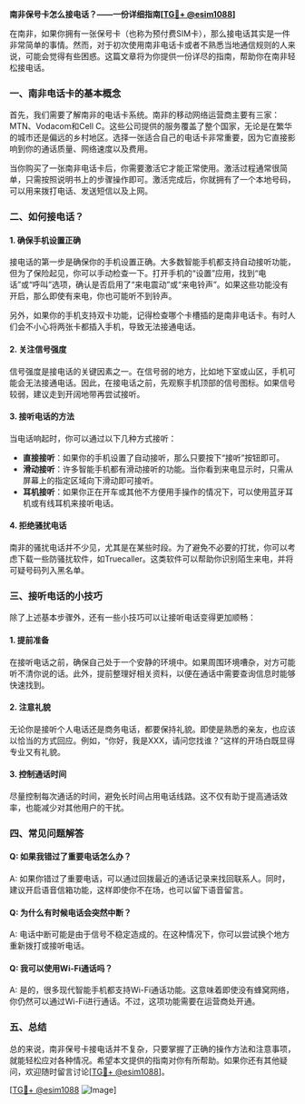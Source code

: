 **南非保号卡怎么接电话？——一份详细指南[[TG💪+ @esim1088](https://t.me/s/esim1088)]**

在南非，如果你拥有一张保号卡（也称为预付费SIM卡），那么接电话其实是一件非常简单的事情。然而，对于初次使用南非电话卡或者不熟悉当地通信规则的人来说，可能会觉得有些困惑。这篇文章将为你提供一份详尽的指南，帮助你在南非轻松接电话。

### 一、南非电话卡的基本概念

首先，我们需要了解南非的电话卡系统。南非的移动网络运营商主要有三家：MTN、Vodacom和Cell C。这些公司提供的服务覆盖了整个国家，无论是在繁华的城市还是偏远的乡村地区。选择一张适合自己的电话卡非常重要，因为它直接影响到你的通话质量、网络速度以及费用。

当你购买了一张南非电话卡后，你需要激活它才能正常使用。激活过程通常很简单，只需按照说明书上的步骤操作即可。激活完成后，你就拥有了一个本地号码，可以用来拨打电话、发送短信以及上网。

### 二、如何接电话？

#### 1. 确保手机设置正确

接电话的第一步是确保你的手机设置正确。大多数智能手机都支持自动接听功能，但为了保险起见，你可以手动检查一下。打开手机的“设置”应用，找到“电话”或“呼叫”选项，确认是否启用了“来电震动”或“来电铃声”。如果这些功能没有开启，那么即使有来电，你也可能听不到铃声。

另外，如果你的手机支持双卡功能，记得检查哪个卡槽插的是南非电话卡。有时人们会不小心将两张卡都插入手机，导致无法接通电话。

#### 2. 关注信号强度

信号强度是接电话的关键因素之一。在信号弱的地方，比如地下室或山区，手机可能会无法接通电话。因此，在接电话之前，先观察手机顶部的信号图标。如果信号较弱，建议走到开阔地带再尝试接听。

#### 3. 接听电话的方法

当电话响起时，你可以通过以下几种方式接听：

- **直接接听**：如果你的手机设置了自动接听，那么只要按下“接听”按钮即可。
- **滑动接听**：许多智能手机都有滑动接听的功能。当你看到来电显示时，只需从屏幕上的指定区域向下滑动即可接听。
- **耳机接听**：如果你正在开车或其他不方便用手操作的情况下，可以使用蓝牙耳机或有线耳机来接听电话。

#### 4. 拒绝骚扰电话

南非的骚扰电话并不少见，尤其是在某些时段。为了避免不必要的打扰，你可以考虑下载一些防骚扰软件，如Truecaller。这类软件可以帮助你识别陌生来电，并将可疑号码列入黑名单。

### 三、接听电话的小技巧

除了上述基本步骤外，还有一些小技巧可以让接听电话变得更加顺畅：

#### 1. 提前准备

在接听电话之前，确保自己处于一个安静的环境中。如果周围环境嘈杂，对方可能听不清你说的话。此外，提前整理好相关资料，以便在通话中需要查询信息时能够快速找到。

#### 2. 注意礼貌

无论你是接听个人电话还是商务电话，都要保持礼貌。即使是熟悉的亲友，也应该以恰当的方式回应。例如，“你好，我是XXX，请问您找谁？”这样的开场白既显得专业又有礼貌。

#### 3. 控制通话时间

尽量控制每次通话的时间，避免长时间占用电话线路。这不仅有助于提高通话效率，也能减少对其他用户的干扰。

### 四、常见问题解答

#### Q: 如果我错过了重要电话怎么办？
A: 如果你错过了重要电话，可以通过回拨最近的通话记录来找回联系人。同时，建议开启语音信箱功能，这样即使你不在场，也可以留下语音留言。

#### Q: 为什么有时候电话会突然中断？
A: 电话中断可能是由于信号不稳定造成的。在这种情况下，你可以尝试换个地方重新拨打或接听电话。

#### Q: 我可以使用Wi-Fi通话吗？
A: 是的，很多现代智能手机都支持Wi-Fi通话功能。这意味着即使没有蜂窝网络，你仍然可以通过Wi-Fi进行通话。不过，这项功能需要在运营商处开通。

### 五、总结

总的来说，南非保号卡接电话并不复杂，只要掌握了正确的操作方法和注意事项，就能轻松应对各种情况。希望本文提供的指南对你有所帮助。如果你还有其他疑问，欢迎随时留言讨论[[TG💪+ @esim1088](https://t.me/s/esim1088)]。

[[TG💪+ @esim1088](https://t.me/s/esim1088) ![Image](https://i.postimg.cc/4NQfJmqS/Snipaste-2025-05-13-00-14-12.png)]
